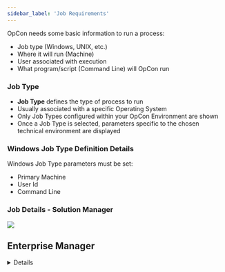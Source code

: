 ```yaml
---
sidebar_label: 'Job Requirements'
---
```


OpCon needs some basic information to run a process:

* Job type (Windows, UNIX, etc.)
* Where it will run (Machine)
* User associated with execution
* What program/script (Command Line) will OpCon run


### Job Type

* **Job Type** defines the type of process to run
* Usually associated with a specific Operating System
* Only Job Types configured within your OpCon Environment are shown
* Once a Job Type is selected, parameters specific to the chosen technical environment are displayed

### Windows Job Type Definition Details

Windows Job Type parameters must be set:

* Primary Machine
* User Id
* Command Line

### Job Details - Solution Manager

![](../static/imgbasic/sm-job-type-details.png)


## Enterprise Manager

<details>

#### Job Type - Enterprise Manager

![](../static/imgbasic/Picture15.png)

#### Job Details - Enterprise Manager

![](../static/imgbasic/Picture16.png)

</details>
